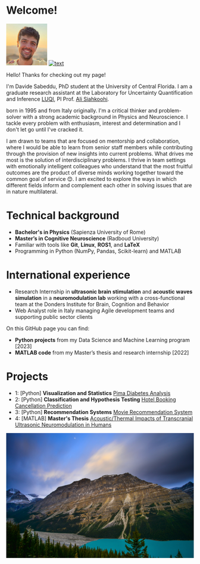 # Welcome!
![alt text](image_0.jpg) [![text](https://img.shields.io/badge/LinkedIn-0077B5?style=for-the-badge&logo=linkedin&logoColor=white)](https://www.linkedin.com/in/davide-sabeddu/)

Hello! Thanks for checking out my page!

I'm Davide Sabeddu, PhD student at the University of Central Florida. I am a graduate research assistant at the Laboratory for Uncertainty Quantification and Inference [LUQI](https://luqigroup.github.io/), PI Prof. [Ali Siahkoohi](https://alisiahkoohi.github.io/). 


born in 1995 and from Italy originally.
I'm a critical thinker and problem-solver with a strong academic background in Physics and Neuroscience. I tackle every problem with enthusiasm, interest and determination and I don't let go until I've cracked it.

I am drawn to teams that are focused on mentorship and collaboration, where I would be able to learn from senior staff members while contributing through the provision of new insights into current problems. What drives me most is the solution of interdisciplinary problems. I thrive in team settings with emotionally intelligent colleagues who understand that the most fruitful outcomes are the product of diverse minds working together toward the common goal of service :blush:. I am excited to explore the ways in which different fields inform and complement each other in solving issues that are in nature multilateral. 

# Technical background
- **Bachelor's in Physics** (Sapienza University of Rome)
- **Master’s in Cognitive Neuroscience** (Radboud University)   
- Familiar with tools like **Git**, **Linux**, **ROS1**, and **LaTeX**
- Programming in Python (NumPy, Pandas, Scikit-learn) and MATLAB 

# International experience
- Research Internship in **ultrasonic brain stimulation** and **acoustic waves simulation** in a **neuromodulation lab** working with a cross-functional team at the Donders Institute for Brain, Cognition and Behavior
- Web Analyst role in Italy managing Agile development teams and supporting public sector clients

On this GitHub page you can find:
- **Python projects** from my Data Science and Machine Learning program [2023]
- **MATLAB code** from my Master’s thesis and research internship [2022]

# Projects

* 1: [Python] **Visualization and Statistics** [Pima Diabetes Analysis](Project_1_Pima+Indians+Diabetes+Analysis.md)
* 2: [Python] **Classification and Hypothesis Testing** [Hotel Booking Cancellation Prediction](Project_2_Hotel+Booking+Cancellation+Prediction.md)
* 3: [Python] **Recommendation Systems** [Movie Recommendation System](Project_3_Movie+Recommendation.md)
* 4: [MATLAB] **Master's Thesis** [Acoustic/Thermal Impacts of Transcranial Ultrasonic Neuromodulation in Humans](Project_4_Ultrasonic.md)

![alt text](image_1.jpg)
